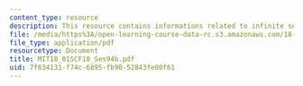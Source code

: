 ```yaml
---
content_type: resource
description: This resource contains informations related to infinite series.
file: /media/https%3A/open-learning-course-data-rc.s3.amazonaws.com/18-01sc-single-variable-calculus-fall-2010/7f634131f74c6895fb9052843fe00f61_MIT18_01SCF10_Ses94b.pdf
file_type: application/pdf
resourcetype: Document
title: MIT18_01SCF10_Ses94b.pdf
uid: 7f634131-f74c-6895-fb90-52843fe00f61
---
```

